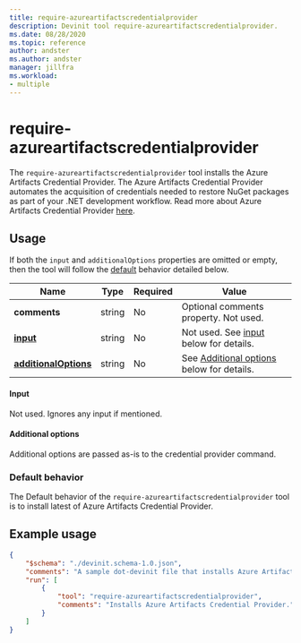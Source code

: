 ```yaml
---
title: require-azureartifactscredentialprovider
description: Devinit tool require-azureartifactscredentialprovider.
ms.date: 08/28/2020
ms.topic: reference
author: andster
ms.author: andster
manager: jillfra
ms.workload:
- multiple
---
```

# require-azureartifactscredentialprovider

The `require-azureartifactscredentialprovider` tool installs the Azure Artifacts Credential Provider. The Azure Artifacts Credential Provider automates the acquisition of credentials needed to restore NuGet packages as part of your .NET development workflow. Read more about Azure Artifacts Credential Provider [here](https://github.com/microsoft/artifacts-credprovider/blob/master/README.md).

## Usage

If both the `input` and `additionalOptions` properties are omitted or empty, then the tool will follow the [default](#default-behavior) behavior detailed below.

| Name                                             | Type   | Required | Value                                                                                |
|--------------------------------------------------|--------|----------|--------------------------------------------------------------------------------------|
| **comments**                                     | string | No       | Optional comments property. Not used.                                                |
| [**input**](#input)                              | string | No       | Not used. See [input](#input) below for details. |
| [**additionalOptions**](#additional-options)     | string | No       | See [Additional options](#additional-options) below for details.                     |

#### Input

Not used. Ignores any input if mentioned.

#### Additional options

Additional options are passed as-is to the credential provider command.

### Default behavior

The Default behavior of the `require-azureartifactscredentialprovider` tool is to install latest of Azure Artifacts Credential Provider.

## Example usage

```json
{
    "$schema": "./devinit.schema-1.0.json",
    "comments": "A sample dot-devinit file that installs Azure Artifacts Credential Provider.'",
    "run": [
        {
            "tool": "require-azureartifactscredentialprovider",
            "comments": "Installs Azure Artifacts Credential Provider."
        }
    ]
}
```
